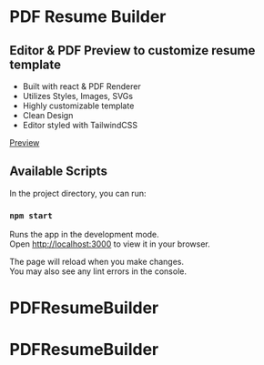 # PDF Resume Builder

## Editor & PDF Preview to customize resume template
- Built with react & PDF Renderer
- Utilizes Styles, Images, SVGs
- Highly customizable template
- Clean Design
- Editor styled with TailwindCSS

[Preview](https://i.imgur.com/86faGIw.png)

## Available Scripts

In the project directory, you can run:

### `npm start`

Runs the app in the development mode.\
Open [http://localhost:3000](http://localhost:3000) to view it in your browser.

The page will reload when you make changes.\
You may also see any lint errors in the console.


# PDFResumeBuilder
# PDFResumeBuilder
